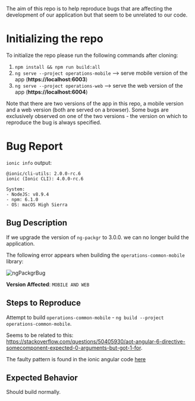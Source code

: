 The aim of this repo is to help reproduce bugs that are affecting the development of our application but that seem to be unrelated to our code.

# Initializing the repo

To initialize the repo please run the following commands after cloning:

1. `npm install && npm run build:all`
2. `ng serve --project operations-mobile` --> serve mobile version of the app (**https://localhost:6003**)
3. `ng serve --project operations-web` --> serve the web version of the app (**https://localhost:6004**)

Note that there are two versions of the app in this repo, a mobile version and a web version (both are served on a browser). Some bugs are exclusively observed on one of the two versions - the version on which to reproduce the bug is always specified.


# Bug Report

`ionic info` output:

```
@ionic/cli-utils: 2.0.0-rc.6
ionic (Ionic CLI): 4.0.0-rc.6

System:
- NodeJS: v8.9.4
- npm: 6.1.0
- OS: macOS High Sierra
```


## Bug Description

If we upgrade the version of `ng-packgr` to 3.0.0. we can no longer build the application.

The following error appears when building the `operations-common-mobile` library:

![ngPackgrBug]((/images/ngPackagr3.png?raw=true))

**Version Affected**: `MOBILE AND WEB`

## Steps to Reproduce

Attempt to build `operations-common-mobile` - `ng build --project operations-common-mobile`. 

Seems to be related to this: https://stackoverflow.com/questions/50405930/aot-angular-6-directive-somecomponent-expected-0-arguments-but-got-1-for.

The faulty pattern is found in the ionic angular code [here](https://github.com/ionic-team/ionic/blob/master/angular/src/directives/navigation/tab-delegate.ts)

## Expected Behavior

Should build normally.

